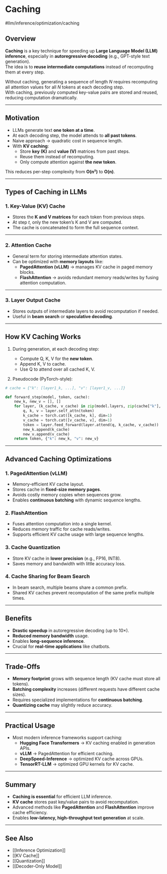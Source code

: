 # Caching 
 #llm/inference/optimization/caching

## Overview
**Caching** is a key technique for speeding up **Large Language Model (LLM) inference**, especially in **autoregressive decoding** (e.g., GPT-style text generation).  
The idea is to **reuse intermediate computations** instead of recomputing them at every step.  

Without caching, generating a sequence of length *N* requires recomputing all attention values for all *N* tokens at each decoding step.  
With caching, previously computed key-value pairs are stored and reused, reducing computation dramatically.

---

## Motivation
- LLMs generate text **one token at a time**.  
- At each decoding step, the model attends to **all past tokens**.  
- Naive approach → quadratic cost in sequence length.  
- With **KV caching**:
  - Store **key (K)** and **value (V)** matrices from past steps.  
  - Reuse them instead of recomputing.  
  - Only compute attention against **the new token**.  

This reduces per-step complexity from **O(n²)** to **O(n)**.

---

## Types of Caching in LLMs

### 1. Key-Value (KV) Cache
- Stores the **K and V matrices** for each token from previous steps.  
- At step *t*, only the new token’s K and V are computed.  
- The cache is concatenated to form the full sequence context.  

---

### 2. Attention Cache
- General term for storing intermediate attention states.  
- Can be optimized with **memory layouts** like:
  - **PagedAttention (vLLM)** → manages KV cache in paged memory blocks.  
  - **FlashAttention** → avoids redundant memory reads/writes by fusing attention computation.  

---

### 3. Layer Output Cache
- Stores outputs of intermediate layers to avoid recomputation if needed.  
- Useful in **beam search** or **speculative decoding**.  

---

## How KV Caching Works

1. During generation, at each decoding step:
   - Compute Q, K, V for the **new token**.  
   - Append K, V to cache.  
   - Use Q to attend over all cached K, V.  

2. Pseudocode (PyTorch-style):

```python
# cache = {"k": [layer1_k, ...], "v": [layer1_v, ...]}

def forward_step(model, token, cache):
    new_k, new_v = [], []
    for layer, (k_cache, v_cache) in zip(model.layers, zip(cache["k"], cache["v"])):
        q, k, v = layer.self_attn(token)
        k_cache = torch.cat([k_cache, k], dim=1)
        v_cache = torch.cat([v_cache, v], dim=1)
        token = layer.feed_forward(layer.attend(q, k_cache, v_cache))
        new_k.append(k_cache)
        new_v.append(v_cache)
    return token, {"k": new_k, "v": new_v}
```

---

## Advanced Caching Optimizations

### 1. PagedAttention (vLLM)
- Memory-efficient KV cache layout.  
- Stores cache in **fixed-size memory pages**.  
- Avoids costly memory copies when sequences grow.  
- Enables **continuous batching** with dynamic sequence lengths.  

### 2. FlashAttention
- Fuses attention computation into a single kernel.  
- Reduces memory traffic for cache reads/writes.  
- Supports efficient KV cache usage with large sequence lengths.  

### 3. Cache Quantization
- Store KV cache in **lower precision** (e.g., FP16, INT8).  
- Saves memory and bandwidth with little accuracy loss.  

### 4. Cache Sharing for Beam Search
- In beam search, multiple beams share a common prefix.  
- Shared KV caches prevent recomputation of the same prefix multiple times.  

---

## Benefits
- **Drastic speedup** in autoregressive decoding (up to 10×).  
- **Reduced memory bandwidth** usage.  
- Enables **long-sequence inference**.  
- Crucial for **real-time applications** like chatbots.  

---

## Trade-Offs
- **Memory footprint** grows with sequence length (KV cache must store all tokens).  
- **Batching complexity** increases (different requests have different cache sizes).  
- Requires specialized implementations for **continuous batching**.  
- **Quantizing cache** may slightly reduce accuracy.  

---

## Practical Usage
- Most modern inference frameworks support caching:
  - **Hugging Face Transformers** → KV caching enabled in generation APIs.  
  - **vLLM** → PagedAttention for efficient caching.  
  - **DeepSpeed-Inference** → optimized KV cache across GPUs.  
  - **TensorRT-LLM** → optimized GPU kernels for KV cache.  

---

## Summary
- **Caching is essential** for efficient LLM inference.  
- **KV cache** stores past key/value pairs to avoid recomputation.  
- Advanced methods like **PagedAttention** and **FlashAttention** improve cache efficiency.  
- Enables **low-latency, high-throughput text generation** at scale.  

---
## See Also
- [[Inference Optimization]]
- [[KV Cache]]
- [[Quantization]]
- [[Decoder-Only Model]]